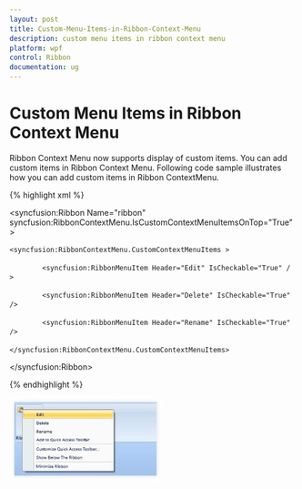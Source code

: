 ```yaml
---
layout: post
title: Custom-Menu-Items-in-Ribbon-Context-Menu
description: custom menu items in ribbon context menu
platform: wpf
control: Ribbon
documentation: ug
---
```


# Custom Menu Items in Ribbon Context Menu

Ribbon Context Menu now supports display of custom items. You can add custom items in Ribbon Context Menu. Following code sample illustrates how you can add custom items in Ribbon ContextMenu.

{% highlight xml %}

    



<syncfusion:Ribbon Name="ribbon" syncfusion:RibbonContextMenu.IsCustomContextMenuItemsOnTop="True" >

 	<syncfusion:RibbonContextMenu.CustomContextMenuItems >                

       		<syncfusion:RibbonMenuItem Header="Edit" IsCheckable="True" / >                  

       		<syncfusion:RibbonMenuItem Header="Delete" IsCheckable="True"  />                               

       		<syncfusion:RibbonMenuItem Header="Rename" IsCheckable="True"  />                                

 	</syncfusion:RibbonContextMenu.CustomContextMenuItems>

</syncfusion:Ribbon>

 {% endhighlight %}



![](Custom-Menu-Items-in-Ribbon-Context-Menu_images/Custom-Menu-Items-in-Ribbon-Context-Menu_img1.jpeg)




